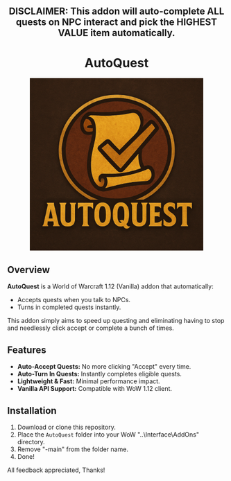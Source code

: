 <h2 align="center">DISCLAIMER: This addon will auto-complete ALL quests on NPC interact and pick the HIGHEST VALUE item automatically.</h2>

<h1 align="center">AutoQuest</h1>

<p align="center">
  <img src="./AutoQuest.png" alt="AutoQuest" width="400">
</p>

## Overview
**AutoQuest** is a World of Warcraft 1.12 (Vanilla) addon that automatically:
- Accepts quests when you talk to NPCs.
- Turns in completed quests instantly.

This addon simply aims to speed up questing and eliminating having to stop and needlessly click accept or complete a bunch of times.

## Features
- **Auto-Accept Quests:** No more clicking "Accept" every time.
- **Auto-Turn In Quests:** Instantly completes eligible quests.
- **Lightweight & Fast:** Minimal performance impact.
- **Vanilla API Support:** Compatible with WoW 1.12 client.

## Installation
1. Download or clone this repository.
2. Place the `AutoQuest` folder into your WoW "..\Interface\AddOns" directory.
3. Remove "-main" from the folder name.
4. Done!

All feedback appreciated,
Thanks!
